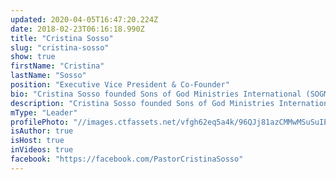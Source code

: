 ```yaml
---
updated: 2020-04-05T16:47:20.224Z
date: 2018-02-23T06:16:18.990Z
title: "Cristina Sosso"
slug: "cristina-sosso"
show: true
firstName: "Cristina"
lastName: "Sosso"
position: "Executive Vice President & Co-Founder"
bio: "Cristina Sosso founded Sons of God Ministries International (SOGMI) with her husband Michael back in 2002. With the inspiration of the Holy Spirit she opened the prophetic and business schools at SOGMI and spearheaded the start of the \"Empower A Leader, Empower A Nation\" Conference which has mentored and trained thousands of ministers and business leaders all over the world. She also hosts a weekly radio program called \"The Prophetic Voice of Our Time\" and is presently the Senior Pastor at Freedom Fellowship Church in San Antonio, Texas."
description: "Cristina Sosso founded Sons of God Ministries International (SOGMI) with her husband Michael back in 2002. With the inspiration of the Holy Spirit she opened the prophetic and business schools at SOGMI and spearheaded the start of the \"Empower A Leader..."
mType: "Leader"
profilePhoto: "//images.ctfassets.net/vfgh62eq5a4k/96QJj81azCMMwMSuSuIEY/cb10e257ae13a038cccff77963a9ac74/IMG_0293_Pastor_Cris_Portrait_at_FFCI.jpg"
isAuthor: true
isHost: true
inVideos: true
facebook: "https://facebook.com/PastorCristinaSosso"
---
```


